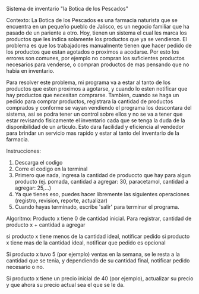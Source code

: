 Sistema de inventario "la Botica de los Pescados"

Contexto:
La Botica de los Pescados es una farmacia naturista que se encuentra en un pequeño pueblo de Jalisco, es un negocio familiar que ha pasado de un pariente a otro. Hoy, tienen un sistema el cual les marca los productos que les indica solamente los productos que ya se vendieron. El problema es que los trabajadores manualmente tienen que hacer pedido de los productos que estan agotados o proximos a acodarse. Por esto los errores son comunes, por ejemplo no compran los suficientes productos necesarios para venderse, o compran productos de mas pensando que no habia en inventario. 

Para resolver este problema, mi programa va a estar al tanto de los productos que esten proximos a agotarse, y cuando lo esten notificar que hay productos que necesitan comprarse. Tambien, cuando se haga un pedido para comprar productos, registrara la cantidad de productos comprados y conforme se vayan vendiendo el programa los descontara del sistema, asi se podra tener un control sobre ellos y no se va a tener que estar revisando fisicamente el inventario cada que se tenga la duda de la disponibilidad de un articulo. Esto dara facilidad y eficiencia al vendedor para brindar un servicio mas rapido y estar al tanto del inventario de la farmacia. 

Instrucciones: 
1. Descarga el codigo
2. Corre el codigo en la terminal
3. Primero que nada, ingresa la cantidad de produccto que hay para algun producto (ej. pomada, cantidad a agregar: 30, paracetamol, cantidad a agregar: 25,...)
4. Ya que tienes eso, puedes hacer libremente las siguientes operaciones (registro, revision, reporte, actualizar)
5. Cuando hayas terminado, escribe 'salir' para terminar el programa.

Algoritmo: 
Producto x tiene 0 de cantidad inicial.
Para registrar, cantidad de producto x + cantidad a agregar

si producto x tiene menos de la cantidad ideal, notificar pedido
si producto x tiene mas de la cantidad ideal, notificar que pedido es opcional

Si producto x tuvo 5 (por ejemplo) ventas en la semana, se le resta a la cantidad que se tenia, y dependiendo de su cantidad final, notificar pedido necesario o no.

Si producto x tiene un precio inicial de 40 (por ejemplo), actualizar su precio y que ahora su precio actual sea el que se le da.
